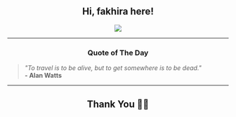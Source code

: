 <h2 align="center"> Hi, fakhira here!</h2>

<p align="center">
<a href="https://github.com/fakhiralkda" alt="github streak"><img src="https://dvst-streak.herokuapp.com/?user=fakhiralkda&theme=tokyonight&fire=DD472C"></a>
</p>

<hr>
<h3 align="center">Quote of The Day</h3>
<p align="center">
<blockquote>
<i>"To travel is to be alive, but to get somewhere is to be dead."</i>
<br>
<b>- Alan Watts</b>
</blockquote>
</p>


<hr>
<h2 align="center">Thank You 🙏🏼</h2>
